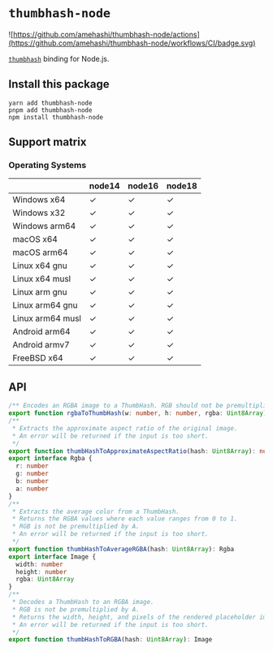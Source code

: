 # `thumbhash-node`

![https://github.com/amehashi/thumbhash-node/actions](https://github.com/amehashi/thumbhash-node/workflows/CI/badge.svg)

[`thumbhash`](https://github.com/evanw/thumbhash) binding for Node.js.



## Install this package

```
yarn add thumbhash-node
pnpm add thumbhash-node
npm install thumbhash-node
```

## Support matrix

### Operating Systems

|                  | node14 | node16 | node18 |
| ---------------- | ------ | ------ | ------ |
| Windows x64      | ✓      | ✓      | ✓      |
| Windows x32      | ✓      | ✓      | ✓      |
| Windows arm64    | ✓      | ✓      | ✓      |
| macOS x64        | ✓      | ✓      | ✓      |
| macOS arm64      | ✓      | ✓      | ✓      |
| Linux x64 gnu    | ✓      | ✓      | ✓      |
| Linux x64 musl   | ✓      | ✓      | ✓      |
| Linux arm gnu    | ✓      | ✓      | ✓      |
| Linux arm64 gnu  | ✓      | ✓      | ✓      |
| Linux arm64 musl | ✓      | ✓      | ✓      |
| Android arm64    | ✓      | ✓      | ✓      |
| Android armv7    | ✓      | ✓      | ✓      |
| FreeBSD x64      | ✓      | ✓      | ✓      |

## API

```ts
/** Encodes an RGBA image to a ThumbHash. RGB should not be premultiplied by A. */
export function rgbaToThumbHash(w: number, h: number, rgba: Uint8Array): Uint8Array
/**
 * Extracts the approximate aspect ratio of the original image.
 * An error will be returned if the input is too short.
 */
export function thumbHashToApproximateAspectRatio(hash: Uint8Array): number
export interface Rgba {
  r: number
  g: number
  b: number
  a: number
}
/**
 * Extracts the average color from a ThumbHash.
 * Returns the RGBA values where each value ranges from 0 to 1.
 * RGB is not be premultiplied by A.
 * An error will be returned if the input is too short.
 */
export function thumbHashToAverageRGBA(hash: Uint8Array): Rgba
export interface Image {
  width: number
  height: number
  rgba: Uint8Array
}
/**
 * Decodes a ThumbHash to an RGBA image.
 * RGB is not be premultiplied by A.
 * Returns the width, height, and pixels of the rendered placeholder image.
 * An error will be returned if the input is too short.
 */
export function thumbHashToRGBA(hash: Uint8Array): Image

```